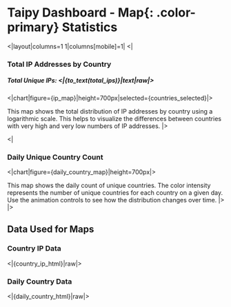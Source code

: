 # Taipy Dashboard - **Map**{: .color-primary} Statistics

<|layout|columns=1 1|columns[mobile]=1|
<|
### Total IP Addresses by Country
##### Total Unique IPs: <|{to_text(total_ips)}|text|raw|>
<|chart|figure={ip_map}|height=700px|selected={countries_selected}|>

This map shows the total distribution of IP addresses by country using a logarithmic scale. This helps to visualize the differences between countries with very high and very low numbers of IP addresses.
|>

<|
### Daily Unique Country Count
<|chart|figure={daily_country_map}|height=700px|>

This map shows the daily count of unique countries. The color intensity represents the number of unique countries for each country on a given day. Use the animation controls to see how the distribution changes over time.
|>
|>

## Data Used for Maps

### Country IP Data
<|{country_ip_html}|raw|>

### Daily Country Data
<|{daily_country_html}|raw|>
